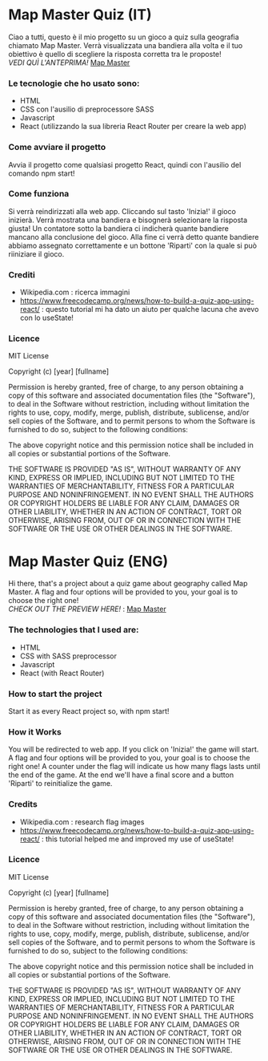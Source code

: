 # Map Master Quiz (IT)
Ciao a tutti, questo è il mio progetto su un gioco a quiz sulla geografia chiamato Map Master.
Verrà visualizzata una bandiera alla volta e il tuo obiettivo è quello di scegliere la risposta corretta tra le proposte!    
*VEDI QUÌ L'ANTEPRIMA!* [Map Master](https://stupendous-daifuku-c013bc.netlify.app/)
### Le tecnologie che ho usato sono:
* HTML
* CSS con l'ausilio di preprocessore SASS
* Javascript
* React (utilizzando la sua libreria React Router per creare la web app)
### Come avviare il progetto
Avvia il progetto come qualsiasi progetto React, quindi con l'ausilio del comando npm start!
### Come funziona
Si verrà reindirizzati alla web app. 
Cliccando sul tasto 'Inizia!' il gioco inizierà. Verrà mostrata una bandiera e bisognerà selezionare la risposta giusta!
Un contatore sotto la bandiera ci indicherà quante bandiere mancano alla conclusione del gioco.
Alla fine ci verrà detto quante bandiere abbiamo assegnato correttamente e un bottone 'Riparti' con la quale si può riiniziare il gioco.
### Crediti
* Wikipedia.com : ricerca immagini
* https://www.freecodecamp.org/news/how-to-build-a-quiz-app-using-react/ : questo tutorial mi ha dato un aiuto per qualche lacuna che avevo con lo useState!
### Licence
MIT License

Copyright (c) [year] [fullname]

Permission is hereby granted, free of charge, to any person obtaining a copy
of this software and associated documentation files (the "Software"), to deal
in the Software without restriction, including without limitation the rights
to use, copy, modify, merge, publish, distribute, sublicense, and/or sell
copies of the Software, and to permit persons to whom the Software is
furnished to do so, subject to the following conditions:

The above copyright notice and this permission notice shall be included in all
copies or substantial portions of the Software.

THE SOFTWARE IS PROVIDED "AS IS", WITHOUT WARRANTY OF ANY KIND, EXPRESS OR
IMPLIED, INCLUDING BUT NOT LIMITED TO THE WARRANTIES OF MERCHANTABILITY,
FITNESS FOR A PARTICULAR PURPOSE AND NONINFRINGEMENT. IN NO EVENT SHALL THE
AUTHORS OR COPYRIGHT HOLDERS BE LIABLE FOR ANY CLAIM, DAMAGES OR OTHER
LIABILITY, WHETHER IN AN ACTION OF CONTRACT, TORT OR OTHERWISE, ARISING FROM,
OUT OF OR IN CONNECTION WITH THE SOFTWARE OR THE USE OR OTHER DEALINGS IN THE
SOFTWARE.



# Map Master Quiz (ENG)
Hi there, that's a project about a quiz game about geography called Map Master.
A flag and four options will be provided to you, your goal is to choose the right one!     
*CHECK OUT THE PREVIEW HERE!* : [Map Master](https://stupendous-daifuku-c013bc.netlify.app/)
### The technologies that I used are:
* HTML
* CSS with SASS preprocessor
* Javascript
* React (with React Router)
### How to start the project
Start it as every React project so, with npm start!
### How it Works
You will be redirected to web app. 
If you click on 'Inizia!' the game will start. A flag and four options will be provided to you, your goal is to choose the right one!
A counter under the flag will indicate us how many flags lasts until the end of the game.
At the end we'll have a final score and a button 'Riparti' to reinitialize the game.
### Credits
* Wikipedia.com : research flag images
* https://www.freecodecamp.org/news/how-to-build-a-quiz-app-using-react/ : this tutorial helped me and improved my use of useState!
### Licence
MIT License

Copyright (c) [year] [fullname]

Permission is hereby granted, free of charge, to any person obtaining a copy
of this software and associated documentation files (the "Software"), to deal
in the Software without restriction, including without limitation the rights
to use, copy, modify, merge, publish, distribute, sublicense, and/or sell
copies of the Software, and to permit persons to whom the Software is
furnished to do so, subject to the following conditions:

The above copyright notice and this permission notice shall be included in all
copies or substantial portions of the Software.

THE SOFTWARE IS PROVIDED "AS IS", WITHOUT WARRANTY OF ANY KIND, EXPRESS OR
IMPLIED, INCLUDING BUT NOT LIMITED TO THE WARRANTIES OF MERCHANTABILITY,
FITNESS FOR A PARTICULAR PURPOSE AND NONINFRINGEMENT. IN NO EVENT SHALL THE
AUTHORS OR COPYRIGHT HOLDERS BE LIABLE FOR ANY CLAIM, DAMAGES OR OTHER
LIABILITY, WHETHER IN AN ACTION OF CONTRACT, TORT OR OTHERWISE, ARISING FROM,
OUT OF OR IN CONNECTION WITH THE SOFTWARE OR THE USE OR OTHER DEALINGS IN THE
SOFTWARE.
